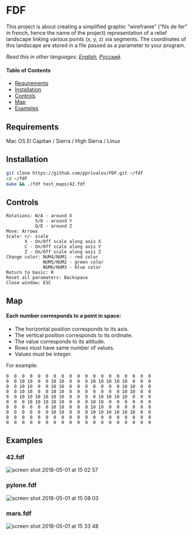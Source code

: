 # FDF

This project is about creating a simplified graphic “wireframe” (“fils de fer” in french, hence the name of the project) representation of a relief landscape linking various points (x, y, z) via segments. The coordinates of this landscape are stored in a file passed as a parameter to your program.

*Read this in other languages: [English](README.md), [Русский](README-ru.md).*

#### Table of Contents

- [Requirements](#requirements)
- [Installation](#installation)
- [Controls](#controls)
- [Map](#map)
- [Examples](#examples)

## Requirements

Mac OS El Capitan / Sierra / High Sierra / Linux

## Installation

```bash
git clone https://github.com/pprivalov/FDF.git ~/fdf
cd ~/fdf
make && ./fdf test_maps/42.fdf
```

## Controls
```
Rotations: W/A - around X
           S/D - around Y
           Q/E - around Z
Move: Arrows
Scale: +/- scale
       X - On/Off scale along axis X
       C - On/Off scale along axis Y
       Z - On/Off scale along axis Z
Change color: NUM4/NUM1 - red color
              NUM5/NUM2 - green color
              NUM6/NUM3 - blue color
Return to basic: R
Reset all paramaters: Backspace
Close window: ESC
```
## Map

#### Each number corresponds to a point in space:
- The horizontal position corresponds to its axis.
- The vertical position corresponds to its ordinate.
- The value corresponds to its altitude.
- Rows must have same number of values.
- Values must be integer.

For example:
``` 0  0  0  0  0  0  0  0  0  0  0  0  0  0  0  0  0  0  0
0  0  0  0  0  0  0  0  0  0  0  0  0  0  0  0  0  0  0
0  0 10 10  0  0 10 10  0  0  0 10 10 10 10 10  0  0  0
0  0 10 10  0  0 10 10  0  0  0  0  0  0  0 10 10  0  0
0  0 10 10  0  0 10 10  0  0  0  0  0  0  0 10 10  0  0
0  0 10 10 10 10 10 10  0  0  0  0 10 10 10 10  0  0  0
0  0  0 10 10 10 10 10  0  0  0 10 10  0  0  0  0  0  0
0  0  0  0  0  0 10 10  0  0  0 10 10  0  0  0  0  0  0
0  0  0  0  0  0 10 10  0  0  0 10 10 10 10 10 10  0  0
0  0  0  0  0  0  0  0  0  0  0  0  0  0  0  0  0  0  0
0  0  0  0  0  0  0  0  0  0  0  0  0  0  0  0  0  0  0
```

## Examples

### 42.fdf
![screen shot 2018-05-01 at 15 02 57](https://user-images.githubusercontent.com/25153772/39473116-ddde08fe-4d55-11e8-8203-0ecff0f8ddb2.png)
### pylone.fdf
![screen shot 2018-05-01 at 15 08 03](https://user-images.githubusercontent.com/25153772/39473117-ddf8e5fc-4d55-11e8-849f-014fd893b0ae.png)
### mars.fdf
![screen shot 2018-05-01 at 15 33 48](https://user-images.githubusercontent.com/25153772/39473118-de2cad9c-4d55-11e8-8098-5305aaf9f195.png)
